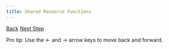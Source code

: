 ```yaml
---
title: Shared Resource Functions
---
```




<a id="prev" class="btn btn-basic" href="{% link _docs/shared-resource-extensions.md %}">Back</a>
<a id="next" class="btn btn-primary" href="{% link _docs/config-rules.md %}">Next Step</a>
<p class="keyboard-tip">Pro tip: Use the <- and -> arrow keys to move back and forward.</p>

